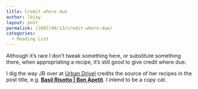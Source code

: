 ```yaml
---
title: Credit where due
author: lbjay
layout: post
permalink: /2007/08/13/credit-where-due/
categories:
  - Reading List
---
```

<abbr class="unapi-id" title=""><!-- &nbsp; --></abbr> 

Although it&#8217;s rare I don&#8217;t tweak something here, or substitute something there, when appropriating a recipe, it&#8217;s still good to give credit where due. 

I dig the way JB over at [Urban Drivel][1] credits the source of her recipes in the post title, e.g. **[Basil Risotto | Bon Apetit][2]**. I intend to be a copy cat.

 [1]: http://urbandrivel.blogspot.com/
 [2]: http://urbandrivel.blogspot.com/2007/08/basil-risotto.html